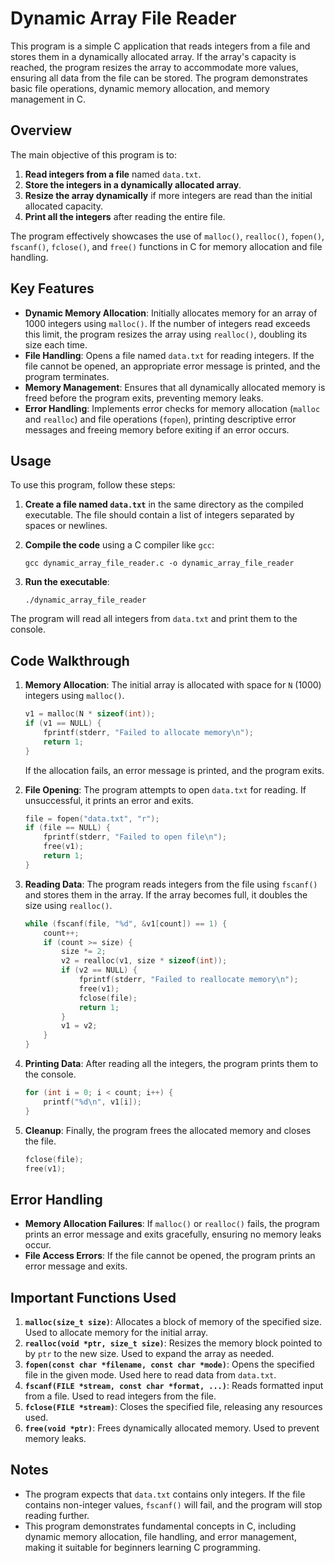 # Dynamic Array File Reader

This program is a simple C application that reads integers from a file and stores them in a dynamically allocated array. If the array's capacity is reached, the program resizes the array to accommodate more values, ensuring all data from the file can be stored. The program demonstrates basic file operations, dynamic memory allocation, and memory management in C.

## Overview

The main objective of this program is to:

1. **Read integers from a file** named `data.txt`.
2. **Store the integers in a dynamically allocated array**.
3. **Resize the array dynamically** if more integers are read than the initial allocated capacity.
4. **Print all the integers** after reading the entire file.

The program effectively showcases the use of `malloc()`, `realloc()`, `fopen()`, `fscanf()`, `fclose()`, and `free()` functions in C for memory allocation and file handling.

## Key Features

- **Dynamic Memory Allocation**: Initially allocates memory for an array of 1000 integers using `malloc()`. If the number of integers read exceeds this limit, the program resizes the array using `realloc()`, doubling its size each time.
- **File Handling**: Opens a file named `data.txt` for reading integers. If the file cannot be opened, an appropriate error message is printed, and the program terminates.
- **Memory Management**: Ensures that all dynamically allocated memory is freed before the program exits, preventing memory leaks.
- **Error Handling**: Implements error checks for memory allocation (`malloc` and `realloc`) and file operations (`fopen`), printing descriptive error messages and freeing memory before exiting if an error occurs.

## Usage

To use this program, follow these steps:

1. **Create a file named `data.txt`** in the same directory as the compiled executable. The file should contain a list of integers separated by spaces or newlines.

2. **Compile the code** using a C compiler like `gcc`:
   ```
   gcc dynamic_array_file_reader.c -o dynamic_array_file_reader
   ```

3. **Run the executable**:
   ```
   ./dynamic_array_file_reader
   ```

The program will read all integers from `data.txt` and print them to the console.

## Code Walkthrough

1. **Memory Allocation**: The initial array is allocated with space for `N` (1000) integers using `malloc()`.
   ```c
   v1 = malloc(N * sizeof(int));
   if (v1 == NULL) {
       fprintf(stderr, "Failed to allocate memory\n");
       return 1;
   }
   ```
   If the allocation fails, an error message is printed, and the program exits.

2. **File Opening**: The program attempts to open `data.txt` for reading. If unsuccessful, it prints an error and exits.
   ```c
   file = fopen("data.txt", "r");
   if (file == NULL) {
       fprintf(stderr, "Failed to open file\n");
       free(v1);
       return 1;
   }
   ```

3. **Reading Data**: The program reads integers from the file using `fscanf()` and stores them in the array. If the array becomes full, it doubles the size using `realloc()`.
   ```c
   while (fscanf(file, "%d", &v1[count]) == 1) {
       count++;
       if (count >= size) {
           size *= 2;
           v2 = realloc(v1, size * sizeof(int));
           if (v2 == NULL) {
               fprintf(stderr, "Failed to reallocate memory\n");
               free(v1);
               fclose(file);
               return 1;
           }
           v1 = v2;
       }
   }
   ```

4. **Printing Data**: After reading all the integers, the program prints them to the console.
   ```c
   for (int i = 0; i < count; i++) {
       printf("%d\n", v1[i]);
   }
   ```

5. **Cleanup**: Finally, the program frees the allocated memory and closes the file.
   ```c
   fclose(file);
   free(v1);
   ```

## Error Handling

- **Memory Allocation Failures**: If `malloc()` or `realloc()` fails, the program prints an error message and exits gracefully, ensuring no memory leaks occur.
- **File Access Errors**: If the file cannot be opened, the program prints an error message and exits.

## Important Functions Used

1. **`malloc(size_t size)`**: Allocates a block of memory of the specified size. Used to allocate memory for the initial array.
2. **`realloc(void *ptr, size_t size)`**: Resizes the memory block pointed to by `ptr` to the new size. Used to expand the array as needed.
3. **`fopen(const char *filename, const char *mode)`**: Opens the specified file in the given mode. Used here to read data from `data.txt`.
4. **`fscanf(FILE *stream, const char *format, ...)`**: Reads formatted input from a file. Used to read integers from the file.
5. **`fclose(FILE *stream)`**: Closes the specified file, releasing any resources used.
6. **`free(void *ptr)`**: Frees dynamically allocated memory. Used to prevent memory leaks.

## Notes

- The program expects that `data.txt` contains only integers. If the file contains non-integer values, `fscanf()` will fail, and the program will stop reading further.
- This program demonstrates fundamental concepts in C, including dynamic memory allocation, file handling, and error management, making it suitable for beginners learning C programming.

